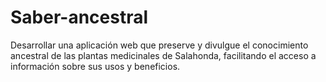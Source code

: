 # Saber-ancestral
Desarrollar una aplicación web que preserve y divulgue el conocimiento ancestral de las plantas medicinales de Salahonda, facilitando el acceso a información sobre sus usos y beneficios.
